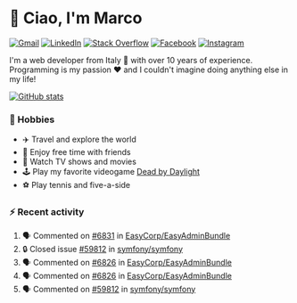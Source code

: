 # 👋 Ciao, I'm Marco

[![Gmail](https://img.shields.io/badge/Gmail-%23BB001B?style=flat-square&logo=gmail&logoColor=white)](mailto:gremo1982@gmail.com)
[![LinkedIn](https://img.shields.io/badge/LinkedIn-%230e76a8?style=flat-square&logo=linkedin)](https://www.linkedin.com/in/marco-polichetti)
[![Stack Overflow](https://img.shields.io/stackexchange/stackoverflow/r/220180?style=flat&logo=stackoverflow&label=Stack%20Overflow&color=%23F47F24)](https://stackoverflow.com/users/220180)
[![Facebook](https://img.shields.io/badge/-Facebook-%234267B2?style=flat-square&logo=facebook&logoColor=white)](https://www.facebook.com/marco.poliketti)
[![Instagram](https://img.shields.io/badge/-Instagram-%23C13584?style=flat-square&logo=instagram&logoColor=white)](https://www.instagram.com/marco.gremo)

I'm a web developer from Italy 🍕 with over 10 years of experience. Programming is my passion ❤️ and I couldn't imagine doing anything else in my life!

[![GitHub stats](https://github-readme-stats.vercel.app/api?username=gremo&show_icons=true&rank_icon=github&theme=transparent)](https://github.com/anuraghazra/github-readme-stats)

### 📅 Hobbies

- ✈️ Travel and explore the world
- 🍻 Enjoy free time with friends
- 🎥 Watch TV shows and movies
- 🕹️ Play my favorite videogame [Dead by Daylight](https://deadbydaylight.com)
- ⚽ Play tennis and five-a-side

### ⚡ Recent activity

<!--START_SECTION:activity-->
1. 🗣 Commented on [#6831](https://github.com/EasyCorp/EasyAdminBundle/pull/6831#issuecomment-2672548262) in [EasyCorp/EasyAdminBundle](https://github.com/EasyCorp/EasyAdminBundle)
2. 🔒 Closed issue [#59812](https://github.com/symfony/symfony/issues/59812) in [symfony/symfony](https://github.com/symfony/symfony)
3. 🗣 Commented on [#6826](https://github.com/EasyCorp/EasyAdminBundle/issues/6826#issuecomment-2671525064) in [EasyCorp/EasyAdminBundle](https://github.com/EasyCorp/EasyAdminBundle)
4. 🗣 Commented on [#6826](https://github.com/EasyCorp/EasyAdminBundle/issues/6826#issuecomment-2671397102) in [EasyCorp/EasyAdminBundle](https://github.com/EasyCorp/EasyAdminBundle)
5. 🗣 Commented on [#59812](https://github.com/symfony/symfony/issues/59812#issuecomment-2671361443) in [symfony/symfony](https://github.com/symfony/symfony)
<!--END_SECTION:activity-->

